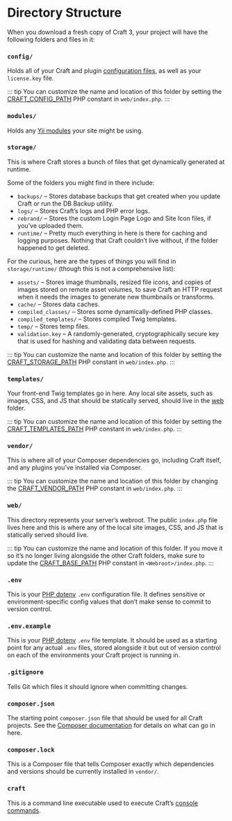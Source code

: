 # Directory Structure

When you download a fresh copy of Craft 3, your project will have the following folders and files in it:

### `config/`

Holds all of your Craft and plugin [configuration files](config/README.md), as well as your `license.key` file.

::: tip
You can customize the name and location of this folder by setting the [CRAFT_CONFIG_PATH](config/README.md#craft-config-path) PHP constant in `web/index.php`.
:::

### `modules/`

Holds any [Yii modules](https://www.yiiframework.com/doc/guide/2.0/en/structure-modules) your site might be using.

### `storage/`

This is where Craft stores a bunch of files that get dynamically generated at runtime.

Some of the folders you might find in there include:

- `backups/` – Stores database backups that get created when you update Craft or run the DB Backup utility.
- `logs/` – Stores Craft’s logs and PHP error logs.
- `rebrand/` – Stores the custom Login Page Logo and Site Icon files, if you’ve uploaded them.
- `runtime/` – Pretty much everything in here is there for caching and logging purposes. Nothing that Craft couldn’t live without, if the folder happened to get deleted.

For the curious, here are the types of things you will find in `storage/runtime/` (though this is not a comprehensive list):

  - `assets/` – Stores image thumbnails, resized file icons, and copies of images stored on remote asset volumes, to save Craft an HTTP request when it needs the images to generate new thumbnails or transforms.
  - `cache/` – Stores data caches.
  - `compiled_classes/` – Stores some dynamically-defined PHP classes.
  - `compiled_templates/` – Stores compiled Twig templates.
  - `temp/` – Stores temp files.
  - `validation.key` – A randomly-generated, cryptographically secure key that is used for hashing and validating data between requests.

::: tip
You can customize the name and location of this folder by setting the [CRAFT_STORAGE_PATH](config/README.md#craft-storage-path) PHP constant in `web/index.php`.
:::

### `templates/`

Your front-end Twig templates go in here. Any local site assets, such as images, CSS, and JS that should be statically served, should live in the [web](directory-structure.md#web) folder.

::: tip
You can customize the name and location of this folder by setting the [CRAFT_TEMPLATES_PATH](config/README.md#craft-templates-path) PHP constant in `web/index.php`.
:::

### `vendor/`

This is where all of your Composer dependencies go, including Craft itself, and any plugins you’ve installed via Composer.

::: tip
You can customize the name and location of this folder by changing the [CRAFT_VENDOR_PATH](config/README.md#craft-vendor-path) PHP constant in `web/index.php`.
:::

### `web/`

This directory represents your server’s webroot. The public `index.php` file lives here and this is where any of the local site images, CSS, and JS that is statically served should live.

::: tip
You can customize the name and location of this folder. If you move it so it’s no longer living alongside the other Craft folders, make sure to update the [CRAFT_BASE_PATH](config/README.md#craft-vendor-path) PHP constant in `<Webroot>/index.php`.
:::

### `.env`

This is your [PHP dotenv](https://github.com/vlucas/phpdotenv) `.env` configuration file. It defines sensitive or environment-specific config values that don’t make sense to commit to version control.

### `.env.example`

This is your [PHP dotenv](https://github.com/vlucas/phpdotenv) `.env` file template. It should be used as a starting point for any actual `.env` files, stored alongside it but out of version control on each of the environments your Craft project is running in.

### `.gitignore`

Tells Git which files it should ignore when committing changes.

### `composer.json`

The starting point `composer.json` file that should be used for all Craft projects. See the [Composer documentation](https://getcomposer.org/doc/04-schema.md) for details on what can go in here.

### `composer.lock`

This is a Composer file that tells Composer exactly which dependencies and versions should be currently installed in `vendor/`.

### `craft`

This is a command line executable used to execute Craft’s [console commands](console-commands.md).
